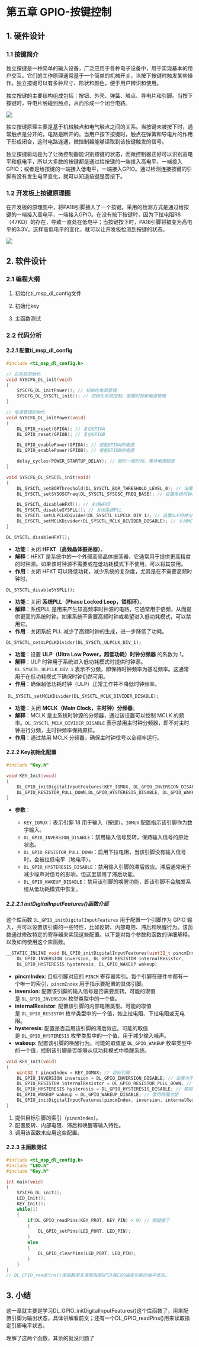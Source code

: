 # 第五章 GPIO-按键控制

## 1. 硬件设计

### 1.1 按键简介

独立按键是一种简单的输入设备，广泛应用于各种电子设备中，用于实现基本的用户交互。它们的工作原理通常基于一个简单的机械开关，当按下按键时触发某些操作。独立按键可以有多种尺寸、形状和颜色，便于用户辨识和使用。

独立按键的主要结构组成包括：按钮、外壳、弹簧、触点、导电片和引脚。当按下按键时，导电片触碰到触点，从而形成一个闭合电路。

![](https://wiki.lckfb.com/storage/images/zh-hans/dmx/beginner/key/key_20240626_180258.png)

独立按键原理主要是基于机械触点和电气触点之间的关系。当按键未被按下时，通常触点是分开的，电路是断开的。当用户按下按键时，触点在弹簧和导电片的作用下形成闭合，这时电路连通，微控制器能够读取到该按键触发的信号。

独立按键驱动是为了让微控制器能识别按键的状态，而微控制器正好可以识别高电平和低电平，所以大多数的按键都是通过给按键的一端接入高电平，一端接入GPIO；或者是给按键的一端接入低电平，一端接入GPIO。通过检测连接按键的引脚有没有发生电平变化，就可以知道按键是否按下。

### 1.2 开发板上按键原理图

在开发板的原理图中，将PA18引脚接入了一个按键。采用的检测方式是通过给按键的一端接入高电平，一端接入GPIO。在没有按下按键时，因为下拉电阻R8（47KΩ）的存在，导致一直处在低电平；当按键按下时，PA18引脚将被变为高电平的3.3V。这样高低电平的变化，就可以让开发板检测到按键的状态。

![](https://wiki.lckfb.com/storage/images/zh-hans/dmx/beginner/key/key_20240626_180543.png)

## 2. 软件设计

### 2.1 编程大纲

1. 初始化ti_msp_dl_config文件

2. 初始化key

3. 主函数测试

### 2.2 代码分析

#### 2.2.1 配置ti_msp_dl_config

```c
#include <ti_msp_dl_config.h>

// 总系统初始化
void SYSCFG_DL_init(void)
{
    SYSCFG_DL_initPower(); // 初始化电源管理
    SYSCFG_DL_SYSCTL_init(); // 初始化系统控制，配置时钟和电源管理
}

// 电源管理初始化
void SYSCFG_DL_initPower(void)
{
    DL_GPIO_reset(GPIOA); // 复位GPIOA
    DL_GPIO_reset(GPIOB); // 复位GPIOB

    DL_GPIO_enablePower(GPIOA); // 使能GPIOA的电源
    DL_GPIO_enablePower(GPIOB); // 使能GPIOB的电源

    delay_cycles(POWER_STARTUP_DELAY); // 延时一段时间，等待电源稳定
}

void SYSCFG_DL_SYSCTL_init(void)
{
    DL_SYSCTL_setBORThreshold(DL_SYSCTL_BOR_THRESHOLD_LEVEL_0); // 设置BOR电压阈值
    DL_SYSCTL_setSYSOSCFreq(DL_SYSCTL_SYSOSC_FREQ_BASE); // 设置系统时钟频率-32MHz

    DL_SYSCTL_disableHFXT(); // 关闭HFXT
    DL_SYSCTL_disableSYSPLL(); // 关闭系统PLL
    DL_SYSCTL_setULPCLKDivider(DL_SYSCTL_ULPCLK_DIV_1); // 设置ULP时钟分频系数为1
    DL_SYSCTL_setMCLKDivider(DL_SYSCTL_MCLK_DIVIDER_DISABLE); // 关闭MCLK分频器
}
```

 `DL_SYSCTL_disableHFXT();`

- **功能**：关闭 **HFXT（高频晶体振荡器）**。
- **解释**：HFXT 是系统中的一个外部高频晶体振荡器，它通常用于提供更高精度的时钟源。如果该时钟源不需要或在低功耗模式下不使用，可以将其禁用。
- **作用**：关闭 HFXT 可以降低功耗，减少系统的复杂度，尤其是在不需要高频时钟时。

`DL_SYSCTL_disableSYSPLL();`

- **功能**：关闭 **系统PLL（Phase Locked Loop，锁相环）**。
- **解释**：系统PLL 是用来产生较高频率时钟源的电路。它通常用于倍频，从而提供更高的系统时钟。如果系统不需要高频时钟或希望进入低功耗模式，可以禁用它。
- **作用**：关闭系统 PLL 减少了高频时钟的生成，进一步降低了功耗。

`DL_SYSCTL_setULPCLKDivider(DL_SYSCTL_ULPCLK_DIV_1);`

- **功能**：设置 **ULP（Ultra Low Power，超低功耗）时钟分频器** 的系数为 1。
- **解释**：ULP 时钟用于系统进入低功耗模式时提供时钟源。`DL_SYSCTL_ULPCLK_DIV_1` 表示不分频，即保持时钟频率为基准频率。这通常用于在低功耗模式下确保时钟仍然可用。
- **作用**：确保超低功耗时钟（ULP）正常工作并不降低时钟频率。

 `DL_SYSCTL_setMCLKDivider(DL_SYSCTL_MCLK_DIVIDER_DISABLE);`

- **功能**：关闭 **MCLK（Main Clock，主时钟）分频器**。
- **解释**：MCLK 是主系统时钟源的分频器，通过该设置可以控制 MCLK 的频率。`DL_SYSCTL_MCLK_DIVIDER_DISABLE` 表示禁用主时钟分频器，即不对主时钟进行分频，主时钟频率保持原样。
- **作用**：通过禁用 MCLK 分频器，确保主时钟信号以全频率运行。

#### 2.2.2 Key初始化配置

```c
#include "Key.h"

void KEY_Init(void)
{
    DL_GPIO_initDigitalInputFeatures(KEY_IOMUX, DL_GPIO_INVERSION_DISABLE, 
    DL_GPIO_RESISTOR_PULL_DOWN,DL_GPIO_HYSTERESIS_DISABLE, DL_GPIO_WAKEUP_DISABLE);
}
```

- **参数**：
  
  - `KEY_IOMUX`：表示引脚 18 用于输入（按键）。`IOMUX` 配置指示该引脚作为数字输入。
  - `DL_GPIO_INVERSION_DISABLE`：禁用输入信号反转，保持输入信号的原始状态。
  - `DL_GPIO_RESISTOR_PULL_DOWN`：启用下拉电阻，当该引脚没有输入信号时，会被拉低电平（地电平）。
  - `DL_GPIO_HYSTERESIS_DISABLE`：禁用输入引脚的滞后效应。滞后通常用于减少噪声对信号的影响，但这里禁用了滞后功能。
  - `DL_GPIO_WAKEUP_DISABLE`：禁用该引脚的唤醒功能，即该引脚不会触发系统从低功耗模式中恢复。

##### 2.2.2.1 initDigitalInputFeatures()函数介绍

这个库函数 `DL_GPIO_initDigitalInputFeatures` 用于配置一个引脚作为 GPIO 输入，并可以设置该引脚的一些特性，比如反转、内部电阻、滞后和唤醒行为。该函数通过修改特定的寄存器来实现这些配置。以下是对每个参数和函数的详细解释，以及如何使用这个库函数。

```c
__STATIC_INLINE void DL_GPIO_initDigitalInputFeatures(uint32_t pincmIndex,
    DL_GPIO_INVERSION inversion, DL_GPIO_RESISTOR internalResistor,
    DL_GPIO_HYSTERESIS hysteresis, DL_GPIO_WAKEUP wakeup)
```

- **pincmIndex**: 目标引脚对应的 `PINCM` 寄存器索引。每个引脚在硬件中都有一个唯一的索引，`pincmIndex` 用于指示要配置的具体引脚。
- **inversion**: 配置该引脚的输入信号是否需要反转。可能的取值是 `DL_GPIO_INVERSION` 枚举类型中的一个值。
- **internalResistor**: 配置该引脚的内部电阻类型。可能的取值是 `DL_GPIO_RESISTOR` 枚举类型中的一个值，如上拉电阻、下拉电阻或无电阻。
- **hysteresis**: 配置是否启用该引脚的滞后效应。可能的取值是 `DL_GPIO_HYSTERESIS` 枚举类型中的一个值，用于减少输入噪声。
- **wakeup**: 配置该引脚的唤醒行为。可能的取值是 `DL_GPIO_WAKEUP` 枚举类型中的一个值，控制该引脚是否能够从低功耗模式中唤醒系统。

```c
void KEY_Init(void)
{
    uint32_t pincmIndex = KEY_IOMUX; // 目标引脚
    DL_GPIO_INVERSION inversion = DL_GPIO_INVERSION_DISABLE; // 设置为不反转输入
    DL_GPIO_RESISTOR internalResistor = DL_GPIO_RESISTOR_PULL_DOWN; // 设置为下拉电阻
    DL_GPIO_HYSTERESIS hysteresis = DL_GPIO_HYSTERESIS_DISABLE; // 禁用滞后
    DL_GPIO_WAKEUP wakeup = DL_GPIO_WAKEUP_DISABLE; // 禁用唤醒功能
    DL_GPIO_initDigitalInputFeatures(pincmIndex, inversion, internalResistor, hysteresis, wakeup);
}
```

1. 提供目标引脚的索引（`pincmIndex`）。
2. 配置反转、内部电阻、滞后和唤醒等输入特性。
3. 调用该函数来应用这些配置。

#### 2.2.3 主函数测试

```c
#include <ti_msp_dl_config.h>
#include "LED.h"
#include "Key.h"

int main(void)
{
    SYSCFG_DL_init();
    LED_Init();
    KEY_Init();
    while(1)
    {
        if(DL_GPIO_readPins(KEY_PROT, KEY_PIN) > 0) // 按键按下
        {
            DL_GPIO_setPins(LED_PORT, LED_PIN);
        }
        else
        {
            DL_GPIO_clearPins(LED_PORT, LED_PIN);
        }
    }
}
// DL_GPIO_readPins()库函数用来读取指定GPIO端口的指定引脚的电平状态。
```

## 3. 小结

这一章就主要是学习DL_GPIO_initDigitalInputFeatures()这个库函数了，用来配置引脚为输出状态，具体讲解看前文；还有一个DL_GPIO_readPins()用来读取指定引脚电平状态。

理解了这两个函数，其余的就没问题了
